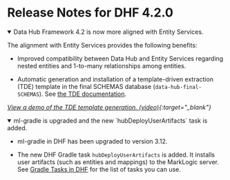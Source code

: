 # Release Notes for DHF 4.2.0

<details open><summary class="relnote-summary">Data Hub Framework 4.2 is now more aligned with Entity Services.</summary>
  <div markdown="1">

  The alignment with Entity Services provides the following benefits:

  - Improved compatibility between Data Hub and Entity Services regarding nested entities and 1-to-many relationships among entities.

  - Automatic generation and installation of a template-driven extraction (TDE) template in the final SCHEMAS database (`data-hub-final-SCHEMAS`). See [the TDE documentation](http://docs.marklogic.com/guide/app-dev/TDE).

  *[View a demo of the TDE template generation. (video)]({{site.baseurl}}/videos/TDE_template_video.mp4){:target="_blank"}*
  </div>
</details>


<details open><summary class="relnote-summary">ml-gradle is upgraded and the new `hubDeployUserArtifacts` task is added.</summary>
  <div markdown="1">

  - ml-gradle in DHF has been upgraded to version 3.12.

  - The new DHF Gradle task `hubDeployUserArtifacts` is added. It installs user artifacts (such as entities and mappings) to the MarkLogic server. See [Gradle Tasks in DHF]({{site.baseurl}}/refs/gradle-tasks/) for the list of tasks you can use.

  </div>
</details>


<!--
<details open><summary class="relnote-summary">...</summary>
  <div markdown="1">
  ...
  </div>
</details>
-->

<!--
## Changes and Incompatibilities

### DHF 4.2.0 Changes and Incompatibilities
-->

<!--
<details><summary>...</summary>
  <div markdown="1">
  ...
  </div>
</details>
-->
